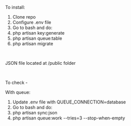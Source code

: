 <p>To install:</p>
<ol>
    <li>Clone repo</li>
    <li>Configure .env file</li>
    <li>Go to bash and do:</li>
    <li>php artisan key:generate</li>
    <li>php artisan queue:table</li>
    <li>php artisan migrate</li>
</ol>

<br>
    <p>JSON file located at /public folder</p>
<br>

<p>To check -</p>

<span>With queue:</span>
<ol>
    <li>Update .env file with QUEUE_CONNECTION=database</li>
    <li>Go to bash and do:</li>
    <li>php artisan sync:json</li>
    <li>php artisan queue:work --tries=3 --stop-when-empty</li>
</ol>